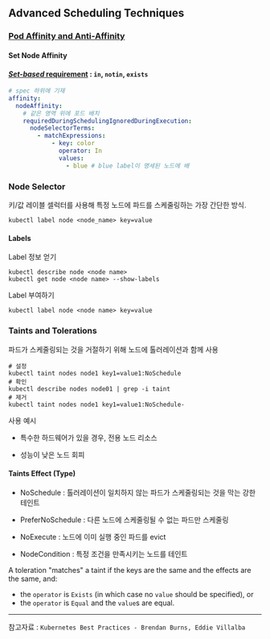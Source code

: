 ## Advanced Scheduling Techniques

### [Pod Affinity and Anti-Affinity](https://kubernetes.io/docs/concepts/scheduling-eviction/assign-pod-node/#affinity-and-anti-affinity)

#### Set Node Affinity

#### [_Set-based_ requirement](https://kubernetes.io/docs/concepts/overview/working-with-objects/labels/#set-based-requirement) : `in`, `notin`, `exists`

```yaml
# spec 하위에 기재
affinity:
  nodeAffinity:
    # 같은 영역 위에 포드 배치
    requiredDuringSchedulingIgnoredDuringExecution:
      nodeSelectorTerms:
        - matchExpressions:
            - key: color
              operator: In
              values:
                - blue # blue label이 명세된 노드에 배
```

### Node Selector

키/값 레이블 셀럭터를 사용해 특정 노드에 파드를 스케줄링하는 가장 간단한 방식.

```shell
kubectl label node <node_name> key=value
```

#### Labels

Label 정보 얻기

```shell
kubectl describe node <node name>
kubectl get node <node name> --show-labels
```

Label 부여하기

```shell
kubectl label node <node name> key=value
```

### Taints and Tolerations

파드가 스케줄링되는 것을 거절하기 위해 노드에 톨러레이션과 함께 사용

```shell
# 설정
kubectl taint nodes node1 key1=value1:NoSchedule
# 확인
kubectl describe nodes node01 | grep -i taint
# 제거
kubectl taint nodes node1 key1=value1:NoSchedule-
```

사용 예시

- 특수한 하드웨어가 있을 경우, 전용 노드 리소스

- 성능이 낮은 노드 회피

#### Taints Effect (Type)

- NoSchedule : 톨러레이션이 일치하지 않는 파드가 스케줄링되는 것을 막는 강한 테인트

- PreferNoSchedule : 다른 노드에 스케줄링될 수 없는 파드만 스케줄링

- NoExecute : 노드에 이미 실행 중인 파드를 evict

- NodeCondition : 특정 조건을 만족시키는 노드를 테인트



A toleration "matches" a taint if the keys are the same and the effects are the same, and:

- the `operator` is `Exists` (in which case no `value` should be specified), or
- the `operator` is `Equal` and the `value`s are equal.

---

참고자료 : `Kubernetes Best Practices - Brendan Burns, Eddie Villalba`
